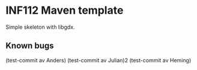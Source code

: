 # INF112 Maven template 
Simple skeleton with libgdx. 


## Known bugs

(test-commit av Anders)
(test-commit av Julian)2
(test-commit av Heming)
